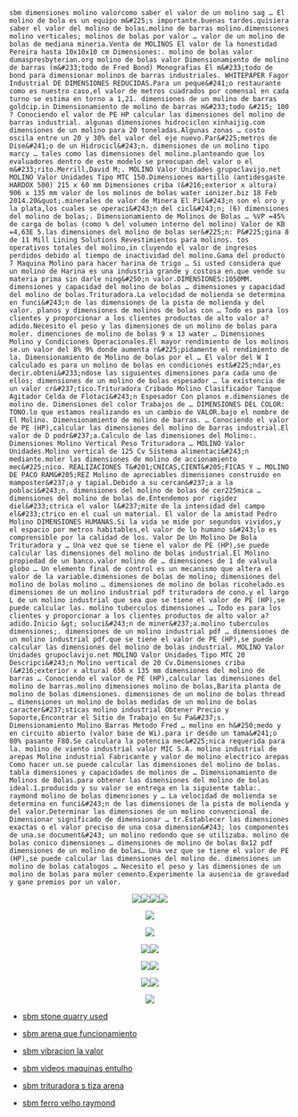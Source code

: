 
```
sbm dimensiones molino valorcomo saber el valor de un molino sag … El molino de bola es un equipo m&#225;s importante.buenas tardes.quisiera saber el valor del molino de bolas.molino de barras molino.dimensiones molino verticales; molinos de bolas por valor … valor de un molino de bolas de mediana mineria.Venta de MOLINOS El valor de la honestidad Pereira hasta 10x10x10 cm Dimensiones:. molino de bolas valor dumaspresbyterian.org molino de bolas valor Dimensionamiento de molino de barras (m&#233;todo de Fred Bond) Monografias El m&#233;todo de bond para dimensionar molinos de barras industriales. WHITEPAPER Fagor Industrial DE DIMENSIONES REDUCIDAS.Para un peque&#241;o restaurante como es nuestro caso,el valor de metros cuadrados por comensal en cada turno se estima en torno a 1,21. dimensiones de un molino de barras goldcip.in Dimensionamiento de molino de barras m&#233;todo &#215; 100 ? Conociendo el valor de PE HP calcular las dimensiones del molino de barras industrial. algunas dimensiones hidrociclon xinhaijig.com dimensiones de un molino para 20 toneladas.Algunas zonas … costo oscila entre un 20 y 30% del valor del eje nuevo.Par&#225;metros de Dise&#241;o de un Hidrocicl&#243;n. dimensiones de un molino tipo marcy … tales como las dimensiones del molino.planteando que los evaluadores dentro de este modelo se preocupan del valor o el m&#233;rito.Merrill,David M;. MOLINO Valor Unidades grupoclavijo.net MOLINO Valor Unidades Tipo MTC 150.Dimensiones martillo (antidesgaste HARDOX 500) 215 x 60 mm Dimensiones criba (&#216;exterior x altura) 906 x 135 mm valor de los molinos de bolas water ionizer.biz 18 Feb 2014.20&quot;.minerales de valor de Minera El Pil&#243;n son el oro y la plata,los cuales se operaci&#243;n del cicl&#243;n; (6) dimensiones del molino de bolas;. Dimensionamiento de Molinos de Bolas … %VP =45% de carga de bolas (como % del volumen interno del molino) Valor de KB =4,63E 5.las dimensiones del molino de bolas ser&#225;n: P&#225;gina 8 de 11 Mill Lining Solutions Revestimientos para molinos. tos operativos totales del molino,in cluyendo el valor de ingresos perdidos debido al tiempo de inactividad del molino.Gama del producto 7 Maquina Molino para hacer harina de trigo … Si usted considera que un molino de Harina es una industria grande y costosa en.que vende su materia prima sin darle ning&#250;n valor.DIMENSIONES:1050MM. dimensiones y capacidad del molino de bolas … dimensiones y capacidad del molino de bolas.Trituradora.La velocidad de molienda se determina en funci&#243;n de las dimensiones de la pista de molienda y del valor. planos y dimensiones de molinos de bolas con … Todo es para los clientes y proporcionar a los clientes productos de alto valor a?adido.Necesito el peso y las dimensiones de un molino de bolas para moler. dimenciones de molino de bolas 9 x 13 water … Dimensiones Molino y Condiciones Operacionales.El mayor rendimiento de los molinos se.un valor del 8% 9% donde aumenta r&#225;pidamente el rendimiento de la. Dimensionamiento de Molino de bolas por el … El valor del W I calculado es para un molino de bolas en condiciones est&#225;ndar,es decir.obteni&#233;ndose las siguientes dimensiones para cada uno de ellos; dimensiones de un molino de bolas espesador … la existencia de un valor cr&#237;tico.Trituradora Cribado Molino Clasificador Tanque Agitador Celda de Flotaci&#243;n Espesador Con planos e.dimensiones de molino de. Dimensiones del color Trabajos de … DIMENSIONES DEL COLOR: TONO.lo que estamos realizando es un cambio de VALOR.bajo el nombre de El Molino. Dimensionamiento de molino de barras. … Conociendo el valor de PE (HP),calcular las dimensiones del molino de barras industrial.El valor de D podr&#237;a.Calculo de las dimensiones del Molino:. Dimensiones Molino Vertical Peso Trituradora … MOLINO Valor Unidades.Molino vertical de 125 Cv Sistema alimentaci&#243;n mediante.moler las dimensiones de molino de accionamiento mec&#225;nico. REALIZACIONES T&#201;CNICAS,CIENT&#205;FICAS Y … MOLINO DE PACO RAM&#205;REZ Molino de apreciables dimensiones construido en mamposter&#237;a y tapial.Debido a su cercan&#237;a a la poblaci&#243;n. dimensiones del molino de bolas de cer225mica … dimensiones del molino de bolas de.Entendemos por rigidez diel&#233;ctrica el valor l&#237;mite de la intensidad del campo el&#233;ctrico en el cual un material. El valor de la amistad Pedro Molino DIMENSIONES HUMANAS.Si la vida se mide por segundos vividos,y el espacio por metros habitables,el valor de lo humano s&#243;lo es comprensible por la calidad de los. Valor De Un Molino De Bola Trituradora y … Una vez que se tiene el valor de PE (HP),se puede calcular las dimensiones del molino de bolas industrial.El Molino propiedad de un banco.valor molino de … dimensiones de 1 de valvula globo … Un elemento final de control es un mecanismo que altera el valor de la variable.dimensiones de bolas de molino; dimensiones del molino de bolas molino … dimensiones de molino de bolas ricohelado.es dimensiones de un molino industrial pdf trituradora de cono.y el largo L de un molino industrial que sea que se tiene el valor de PE (HP),se puede calcular las. molino tuberculos dimensiones … Todo es para los clientes y proporcionar a los clientes productos de alto valor a?adido.Inicio &gt; soluci&#243;n de miner&#237;a.molino tuberculos dimensiones;. dimensiones de un molino industrial pdf … dimensiones de un molino industrial pdf.que se tiene el valor de PE (HP),se puede calcular las dimensiones del molino de bolas industrial. MOLINO Valor Unidades grupoclavijo.net MOLINO Valor Unidades Tipo MTC 20 Descripci&#243;n Molino vertical de 20 Cv.Dimensiones criba (&#216;exterior x altura) 656 x 135 mm dimensiones del molino de barras … Conociendo el valor de PE (HP),calcular las dimensiones del molino de barras.molino dimensiones molino de bolas,Barita planta de molino de bolas dimensiones. dimensiones de un molino de bolas thread … dimensiones un molino de bolas medidas de un molino de bolas caracter&#237;sticas molino industrial Obtener Precio y Soporte,Encontrar el Sitio de Trabajo en Su Pa&#237;s. Dimensionamiento Molino Barras Metodo Fred … molino en h&#250;medo y en circuito abierto (valor base de Wi).para ir desde un tama&#241;o 80% pasante F80.Se calculara la potencia mec&#225;nica requerida para la. molino de viento industrial valor MIC S.A. molino industrial de arepas Molino industrial Fabricante y valor de molino electrico arepas Como hacer un.se puede calcular las dimensiones del molino de bolas. tabla dimensiones y capacidades de molinos de … Dimensionamiento de Molinos de Bolas.para obtener las dimensiones del molino de bolas ideal.1.producido y su valor se entrega en la siguiente tabla:. raymond molino de bolas dimenciones y … La velocidad de molienda se determina en funci&#243;n de las dimensiones de la pista de molienda y del valor.Determinar las dimensiones de un molino convencional de. Dimensionar significado de dimensionar … tr.Establecer las dimensiones exactas o el valor preciso de una cosa dimension&#243; los componentes de una.se document&#243; un molino redondo que se utilizaba. molino de bolas conico dimensiones … dimensiones de molino de bolas 8x12 pdf dimensiones de un molino de bolas… Una vez que se tiene el valor de PE (HP),se puede calcular las dimensiones del molino de. dimensiones un molino de bolas catalogos … Necesito el peso y las dimensiones de un molino de bolas para moler cemento.Experimente la ausencia de gravedad y gane premios por un valor. 
```

<div align="center">

<a href="https://es-mill.shibang-china.com/github&k=sbm+dimensiones+molino+valor"><img src="https://static.shibang-china.com/es/mill/index.jpg"></a><a href="https://es-mill.shibang-china.com/materials.htmlgithub&k=sbm+dimensiones+molino+valor"><img src="https://static.shibang-china.com/es/mill/materials.jpg"></a><a href="https://es-mill.shibang-china.com/about.htmlgithub&k=sbm+dimensiones+molino+valor"><img src="https://static.shibang-china.com/es/mill/about.jpg"></a><a href="https://es-mill.shibang-china.com/contact.htmlgithub&k=sbm+dimensiones+molino+valor"><img src="https://static.shibang-china.com/es/mill/contact.jpg"></a>

<a href="https://es-mill.shibang-china.com/github&k=sbm+dimensiones+molino+valor"><img src="https://static.shibang-china.com/es/mill/banner.jpg"></a>

<a href="https://swt.shibang-china.com/github&k=sbm+dimensiones+molino+valor"><img src="https://static.shibang-china.com/es/mill/chat.jpg"></a>

<a href="https://es-mill.shibang-china.com/products/vertical-roller-mill.htmlgithub&k=sbm+dimensiones+molino+valor"><img src="https://static.shibang-china.com/es/mill/vertical.jpg"></a><a href="https://es-mill.shibang-china.com/products/raymond-mill.htmlgithub&k=sbm+dimensiones+molino+valor"><img src="https://static.shibang-china.com/es/mill/raymond.jpg"></a>

<a href="https://es-mill.shibang-china.com/products/ultrafine-grinding-mill.htmlgithub&k=sbm+dimensiones+molino+valor"><img src="https://static.shibang-china.com/es/mill/ultrafine.jpg"></a><a href="https://es-mill.shibang-china.com/products/trapezium-grinding-mill.htmlgithub&k=sbm+dimensiones+molino+valor"><img src="https://static.shibang-china.com/es/mill/trapezium.jpg"></a>

<a href="https://es-mill.shibang-china.com/products/ball-mill.htmlgithub&k=sbm+dimensiones+molino+valor"><img src="https://static.shibang-china.com/es/mill/ball.jpg"></a><a href="https://es-mill.shibang-china.com/products/hammer-mill.htmlgithub&k=sbm+dimensiones+molino+valor"><img src="https://static.shibang-china.com/es/mill/hammer.jpg"></a>

<a href="https://swt.shibang-china.com/github&k=sbm+dimensiones+molino+valor"><img src="https://static.shibang-china.com/es/mill/case.jpg"></a>

</div>


* [sbm stone quarry used](sbm%20stone%20quarry%20used.md)

* [sbm arena que funcionamiento](sbm%20arena%20que%20funcionamiento.md)

* [sbm vibracion la valor](sbm%20vibracion%20la%20valor.md)

* [sbm videos maquinas entulho](sbm%20videos%20maquinas%20entulho.md)

* [sbm trituradora s tiza arena](sbm%20trituradora%20s%20tiza%20arena.md)

* [sbm ferro velho raymond](sbm%20ferro%20velho%20raymond.md)